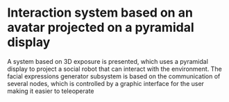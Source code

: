 # Interaction system based on an avatar projected on a pyramidal display
A system based on 3D exposure is presented, which uses a pyramidal display to project a social robot that can interact with the environment. The facial expressions generator subsystem is based on the communication of several nodes, which is controlled by a graphic interface for the user making it easier to teleoperate
